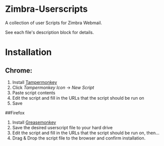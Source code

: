 # Zimbra-Userscripts
A collection of user Scripts for Zimbra Webmail.

See each file's description block for details.

# Installation
## Chrome:
1. Install [Tampermonkey][tampermonkey]  
1. Click *Tampermonkey Icon* -> *New Script*  
1. Paste script contents
1. Edit the script and fill in the URLs that the script should be run on
1. Save

##Firefox
1. Install [Greasemonkey][greasemonkey]  
1. Save the desired userscript file to your hard drive
1. Edit the script and fill in the URLs that the script should be run on, then…
1. Drag & Drop the script file to the browser and confirm installation.

[greasemonkey]: https://addons.mozilla.org/de/firefox/addon/greasemonkey/
[tampermonkey]: https://chrome.google.com/webstore/detail/tampermonkey/dhdgffkkebhmkfjojejmpbldmpobfkfo
